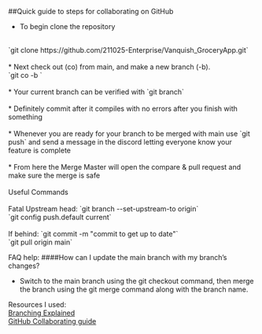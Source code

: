 ##Quick guide to steps for collaborating on GitHub

* To begin clone the repository
<br>
`git clone https://github.com/211025-Enterprise/Vanquish_GroceryApp.git`
<br><br>
* Next check out (co) from main, and make a new branch (-b).
<br>
`git co -b <New-Feature>`
<br><br>
* Your current branch can be verified with `git branch`
<br><br>
* Definitely commit after it compiles with no errors after you finish with something
<br><br>
* Whenever you are ready for your branch to be merged with main use `git push` and send a message in the discord letting everyone know your feature is complete
<br><br>
* From here the Merge Master will open the compare & pull request and make sure the merge is safe
<br><br>
Useful Commands
<br><br>
Fatal Upstream head:
`git branch --set-upstream-to origin`
<br>
`git config push.default current`
<br><br>
If behind: `git commit -m "commit to get up to date"`<br>
`git pull origin main`


FAQ help:
####How can I update the main branch with my branch’s changes?
* Switch to the main branch using the git checkout command, then merge the branch using the git merge command along with the branch name.

Resources I used:
<br>
[Branching Explained](https://www.varonis.com/blog/git-branching/)
<br>
[GitHub Collaborating guide](https://medium.com/@jonathanmines/the-ultimate-github-collaboration-guide-df816e98fb67)
